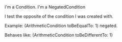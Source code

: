 I'm a Condition.
I'm a NegatedCondition

I test the opposite of the condition I was created with.

Example:
(ArithmeticCondition toBeEqualTo: 1) negated.

Behaves like:
(ArithmeticCondition toBeDifferentTo: 1)
